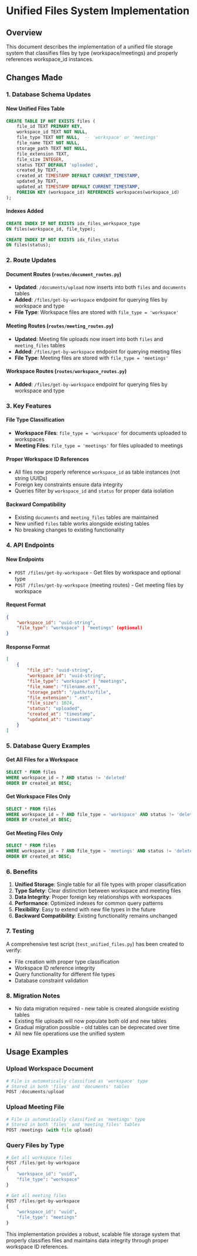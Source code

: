 # Unified Files System Implementation

## Overview
This document describes the implementation of a unified file storage system that classifies files by type (workspace/meetings) and properly references workspace_id instances.

## Changes Made

### 1. Database Schema Updates

#### New Unified Files Table
```sql
CREATE TABLE IF NOT EXISTS files (
    file_id TEXT PRIMARY KEY,
    workspace_id TEXT NOT NULL,
    file_type TEXT NOT NULL,  -- 'workspace' or 'meetings'
    file_name TEXT NOT NULL,
    storage_path TEXT NOT NULL,
    file_extension TEXT,
    file_size INTEGER,
    status TEXT DEFAULT 'uploaded',
    created_by TEXT,
    created_at TIMESTAMP DEFAULT CURRENT_TIMESTAMP,
    updated_by TEXT,
    updated_at TIMESTAMP DEFAULT CURRENT_TIMESTAMP,
    FOREIGN KEY (workspace_id) REFERENCES workspaces(workspace_id)
);
```

#### Indexes Added
```sql
CREATE INDEX IF NOT EXISTS idx_files_workspace_type 
ON files(workspace_id, file_type);

CREATE INDEX IF NOT EXISTS idx_files_status 
ON files(status);
```

### 2. Route Updates

#### Document Routes (`routes/document_routes.py`)
- **Updated**: `/documents/upload` now inserts into both `files` and `documents` tables
- **Added**: `/files/get-by-workspace` endpoint for querying files by workspace and type
- **File Type**: Workspace files are stored with `file_type = 'workspace'`

#### Meeting Routes (`routes/meeting_routes.py`)
- **Updated**: Meeting file uploads now insert into both `files` and `meeting_files` tables
- **Added**: `/files/get-by-workspace` endpoint for querying meeting files
- **File Type**: Meeting files are stored with `file_type = 'meetings'`

#### Workspace Routes (`routes/workspace_routes.py`)
- **Added**: `/files/get-by-workspace` endpoint for querying files by workspace and type

### 3. Key Features

#### File Type Classification
- **Workspace Files**: `file_type = 'workspace'` for documents uploaded to workspaces
- **Meeting Files**: `file_type = 'meetings'` for files uploaded to meetings

#### Proper Workspace ID References
- All files now properly reference `workspace_id` as table instances (not string UUIDs)
- Foreign key constraints ensure data integrity
- Queries filter by `workspace_id` and `status` for proper data isolation

#### Backward Compatibility
- Existing `documents` and `meeting_files` tables are maintained
- New unified `files` table works alongside existing tables
- No breaking changes to existing functionality

### 4. API Endpoints

#### New Endpoints
- `POST /files/get-by-workspace` - Get files by workspace and optional type
- `POST /files/get-by-workspace` (meeting routes) - Get meeting files by workspace

#### Request Format
```json
{
    "workspace_id": "uuid-string",
    "file_type": "workspace" | "meetings" (optional)
}
```

#### Response Format
```json
[
    {
        "file_id": "uuid-string",
        "workspace_id": "uuid-string",
        "file_type": "workspace" | "meetings",
        "file_name": "filename.ext",
        "storage_path": "/path/to/file",
        "file_extension": ".ext",
        "file_size": 1024,
        "status": "uploaded",
        "created_at": "timestamp",
        "updated_at": "timestamp"
    }
]
```

### 5. Database Query Examples

#### Get All Files for a Workspace
```sql
SELECT * FROM files 
WHERE workspace_id = ? AND status != 'deleted'
ORDER BY created_at DESC;
```

#### Get Workspace Files Only
```sql
SELECT * FROM files 
WHERE workspace_id = ? AND file_type = 'workspace' AND status != 'deleted'
ORDER BY created_at DESC;
```

#### Get Meeting Files Only
```sql
SELECT * FROM files 
WHERE workspace_id = ? AND file_type = 'meetings' AND status != 'deleted'
ORDER BY created_at DESC;
```

### 6. Benefits

1. **Unified Storage**: Single table for all file types with proper classification
2. **Type Safety**: Clear distinction between workspace and meeting files
3. **Data Integrity**: Proper foreign key relationships with workspaces
4. **Performance**: Optimized indexes for common query patterns
5. **Flexibility**: Easy to extend with new file types in the future
6. **Backward Compatibility**: Existing functionality remains unchanged

### 7. Testing

A comprehensive test script (`test_unified_files.py`) has been created to verify:
- File creation with proper type classification
- Workspace ID reference integrity
- Query functionality for different file types
- Database constraint validation

### 8. Migration Notes

- No data migration required - new table is created alongside existing tables
- Existing file uploads will now populate both old and new tables
- Gradual migration possible - old tables can be deprecated over time
- All new file operations use the unified system

## Usage Examples

### Upload Workspace Document
```python
# File is automatically classified as 'workspace' type
# Stored in both 'files' and 'documents' tables
POST /documents/upload
```

### Upload Meeting File
```python
# File is automatically classified as 'meetings' type
# Stored in both 'files' and 'meeting_files' tables
POST /meetings (with file upload)
```

### Query Files by Type
```python
# Get all workspace files
POST /files/get-by-workspace
{
    "workspace_id": "uuid",
    "file_type": "workspace"
}

# Get all meeting files
POST /files/get-by-workspace
{
    "workspace_id": "uuid", 
    "file_type": "meetings"
}
```

This implementation provides a robust, scalable file storage system that properly classifies files and maintains data integrity through proper workspace ID references.
